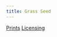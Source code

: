 ```yaml
---
title: Grass Seed
---
```

[Prints](https://pixels.com/featured/grass-seed-brady-lane.html)
[Licensing](https://licensing.pixels.com/featured/grass-seed-brady-lane.html)